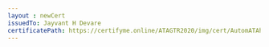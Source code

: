 ```yaml
--- 
layout : newCert 
issuedTo: Jayvant H Devare 
certificatePath: https://certifyme.online/ATAGTR2020/img/cert/AutomATAhon/JayvantHDevare_9b4bc.png
--- 
```

